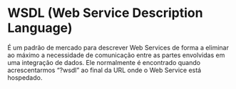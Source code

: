 # WSDL (Web Service Description Language)
É um padrão de mercado para descrever Web Services de forma a eliminar ao máximo a necessidade de comunicação entre as partes envolvidas em uma integração de dados. Ele normalmente é encontrado quando acrescentarmos “?wsdl” ao final da URL onde o Web Service está hospedado.